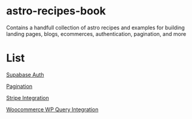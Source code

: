 # astro-recipes-book
Contains a handfull collection of astro recipes and examples for building landing pages, blogs, ecommerces, authentication, pagination, and more

# List
[Supabase Auth](https://github.com/daniel-moya/astro-supabase-recipe)

[Pagination](https://github.com/daniel-moya/astro-pagination-recipe)

[Stripe Integration](https://github.com/daniel-moya/astro-stripe-recipe)

[Woocommerce WP Query Integration](https://github.com/daniel-moya/astro-wpquery-recipe)
